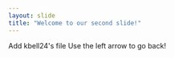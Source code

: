 ```yaml
---
layout: slide
title: "Welcome to our second slide!"
---
```

Add kbell24's file
Use the left arrow to go back!
